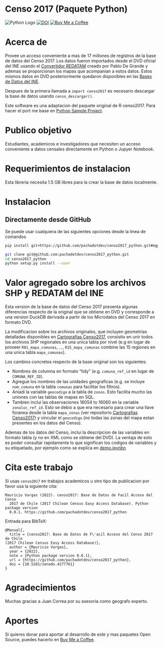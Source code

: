# Censo 2017 (Paquete Python)

<!-- badges: start -->

![Python Logo](https://www.python.org/static/community_logos/python-logo.png "Sample inline image")
[![DOI](https://zenodo.org/badge/DOI/10.5281/zenodo.4277761.svg)](https://doi.org/10.5281/zenodo.4277761)
[![Buy Me a
Coffee](https://img.shields.io/badge/buymeacoffee-pacha-yellow)](https://www.buymeacoffee.com/pacha?via=github)
<!-- badges: end -->

# Acerca de

Provee un acceso conveniente a mas de 17 millones de registros de la
base de datos del Censo 2017. Los datos fueron importados desde el DVD
oficial del INE usando el [Convertidor
REDATAM](https://github.com/discontinuos/redatam-converter/) creado por
Pablo De Grande y ademas se proporcionan los mapas que acompanian a
estos datos. Estos mismos datos en DVD posteriormente quedaron
disponibles en las [Bases de Datos del
INE](https://www.ine.cl/estadisticas/sociales/censos-de-poblacion-y-vivienda/poblacion-y-vivienda).

Despues de la primera llamada a `import censo2017` es necesario
descargar la base de datos usando `censo_descargar()`.

Este software es una adaptacion del paquete original de R censo2017. Para hacer el port me base 
en [Python Sample Project](https://github.com/pypa/sampleproject).

# Publico objetivo

Estudiantes, academicos e investigadores que necesiten un acceso
conveniente a datos censales directamente en Python o Jupyer Notebook.

# Requerimientos de instalacion

Esta libreria necesita 1.5 GB libres para la crear la base de datos
localmente.

# Instalacion

## Directamente desde GitHub

Se puede usar cualquiera de las siguientes opciones desde la linea de comandos

```bash
pip install git+https://github.com/pachadotdev/censo2017_python.git#egg=censo2017
```

```bash
git clone git@github.com:pachadotdev/censo2017_python.git
cd censo2017_python
python setup.py install --user
```

# Valor agregado sobre los archivos SHP y REDATAM del INE

Esta version de la base de datos del Censo 2017 presenta algunas
diferencias respecto de la original que se obtiene en DVD y corresponde
a una version DuckDB derivada a partir de los Microdatos del Censo 2017
en formato DVD.

La modificacion sobre los archivos originales, que incluyen geometrias
detalladas disponibles en [Cartografias
Censo2017](https://github.com/ropensci/censo2017-cartografias),
consistio en unir todos los archivos SHP regionales en una unica tabla
por nivel (e.g en lugar de proveer `R01_mapa_comunas`, …,
`R15_mapa_comunas` combine las 15 regiones en una unica tabla
`mapa_comunas`).

Los cambios concretos respecto de la base original son los siguientes:

-   Nombres de columna en formato “tidy” (e.g. `comuna_ref_id` en lugar
    de `COMUNA_REF_ID`).
-   Agregue los nombres de las unidades geograficas (e.g. se incluye
    `nom_comuna` en la tabla `comunas` para facilitar los filtros).
-   Aniadi la variable `geocodigo` a la tabla de `zonas`. Esto facilita
    mucho las uniones con las tablas de mapas en SQL.
-   Tambien inclui las observaciones 16054 to 16060 en la variable
    `zonaloc_ref_id`. Esto se debio a que era necesario para crear una
    llave foranea desde la tabla `mapa_zonas` (ver repositorio
    [Cartografias
    Censo2017](https://github.com/ropensci/censo2017-cartografias)) y
    vincular el `geocodigo` (no todas las zonas del mapa estan presentes
    en los datos del Censo).

Ademas de los datos del Censo, inclui la descripcion de las variables en
formato tabla (y no en XML como se obtiene del DVD). La ventaja de esto
es poder consultar rapidamente lo que significan los codigos de
variables y su etiquetado, por ejemplo como se explica en 
[demo.ipynbn](https://github.com/pachadotdev/censo2017_python/blob/main/demo.ipynb)

# Cita este trabajo

Si usas `censo2017` en trabajos academicos u otro tipo de publicacion
por favor usa la siguiente cita:

    Mauricio Vargas (2022). censo2017: Base de Datos de Facil Acceso del Censo
      2017 de Chile (2017 Chilean Census Easy Access Database). Python package version
      0.0.1. https://github.com/pachadotdev/censo2017_python

Entrada para BibTeX:

    @Manual{,
      title = {censo2017: Base de Datos de F\'acil Acceso del Censo 2017 de Chile
    (2017 Chilean Census Easy Access Database)},
      author = {Mauricio Vargas},
      year = {2022},
      note = {Python package version 0.0.1},
      url = {https://github.com/pachadotdev/censo2017_python},
      doi = {10.5281/zenodo.4277761}
    }

# Agradecimientos

Muchas gracias a Juan Correa por su asesoria como geografo experto.

# Aportes

Si quieres donar para aportar al desarrollo de este y mas paquetes Open
Source, puedes hacerlo en [Buy Me a
Coffee](https://www.buymeacoffee.com/pacha/).

